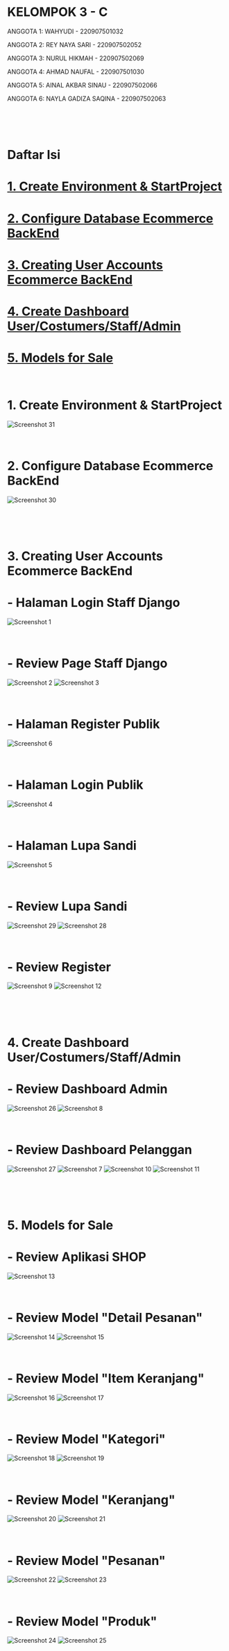 # KELOMPOK 3 - C

ANGGOTA 1: WAHYUDI - 220907501032

ANGGOTA 2: REY NAYA SARI - 220907502052

ANGGOTA 3: NURUL HIKMAH - 220907502069

ANGGOTA 4: AHMAD NAUFAL - 220907501030

ANGGOTA 5: AINAL AKBAR SINAU - 220907502066

ANGGOTA 6: NAYLA GADIZA SAQINA - 220907502063

<br>
<br>
<br>

# Daftar Isi
# [1. Create Environment & StartProject](#1-create-environment--startproject-1)
# [2. Configure Database Ecommerce BackEnd](#2-configure-database-ecommerce-backend-1)
# [3. Creating User Accounts Ecommerce BackEnd](#3-creating-user-accounts-ecommerce-backend-1)
# [4. Create Dashboard User/Costumers/Staff/Admin](#4-create-dashboard-usercostumersstaffadmin-1)
# [5. Models for Sale](#5-models-for-sale-1)

<br>

# 1. Create Environment & StartProject
![Screenshot 31](screenshot/Screenshot%20(31).png)

<br>

# 2. Configure Database Ecommerce BackEnd
![Screenshot 30](screenshot/Screenshot%20(30).png)

<br>
<br>
<br>

# 3. Creating User Accounts Ecommerce BackEnd
# - Halaman Login Staff Django
![Screenshot 1](screenshot/Screenshot%20(1).png)

<br>

# - Review Page Staff Django
![Screenshot 2](screenshot/Screenshot%20(2).png)
![Screenshot 3](screenshot/Screenshot%20(3).png)

<br>

# - Halaman Register Publik
![Screenshot 6](screenshot/Screenshot%20(6).png)

<br>

# - Halaman Login Publik
![Screenshot 4](screenshot/Screenshot%20(4).png)

<br>

# - Halaman Lupa Sandi
![Screenshot 5](screenshot/Screenshot%20(5).png)

<br>

# - Review Lupa Sandi
![Screenshot 29](screenshot/Screenshot%20(29).png)
![Screenshot 28](screenshot/Screenshot%20(28).png)

<br>

# - Review Register
![Screenshot 9](screenshot/Screenshot%20(9).png)
![Screenshot 12](screenshot/Screenshot%20(12).png)

<br>
<br>
<br>

# 4. Create Dashboard User/Costumers/Staff/Admin
# - Review Dashboard Admin
![Screenshot 26](screenshot/Screenshot%20(26).png)
![Screenshot 8](screenshot/Screenshot%20(8).png)

<br>

# - Review Dashboard Pelanggan
![Screenshot 27](screenshot/Screenshot%20(27).png)
![Screenshot 7](screenshot/Screenshot%20(7).png)
![Screenshot 10](screenshot/Screenshot%20(10).png)
![Screenshot 11](screenshot/Screenshot%20(11).png)

<br>
<br>
<br>

# 5. Models for Sale
# - Review Aplikasi SHOP
![Screenshot 13](screenshot/Screenshot%20(13).png)

<br>

# - Review Model "Detail Pesanan"
![Screenshot 14](screenshot/Screenshot%20(14).png)
![Screenshot 15](screenshot/Screenshot%20(15).png)

<br>

# - Review Model "Item Keranjang"
![Screenshot 16](screenshot/Screenshot%20(16).png)
![Screenshot 17](screenshot/Screenshot%20(17).png)

<br>

# - Review Model "Kategori"
![Screenshot 18](screenshot/Screenshot%20(18).png)
![Screenshot 19](screenshot/Screenshot%20(19).png)

<br>

# - Review Model "Keranjang"
![Screenshot 20](screenshot/Screenshot%20(20).png)
![Screenshot 21](screenshot/Screenshot%20(21).png)

<br>

# - Review Model "Pesanan"
![Screenshot 22](screenshot/Screenshot%20(22).png)
![Screenshot 23](screenshot/Screenshot%20(23).png)

<br>

# - Review Model "Produk"
![Screenshot 24](screenshot/Screenshot%20(24).png)
![Screenshot 25](screenshot/Screenshot%20(25).png)